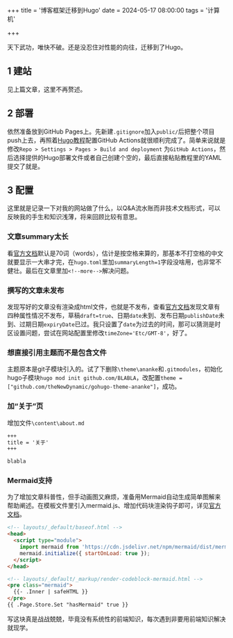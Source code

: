 +++
title = '博客框架迁移到Hugo'
date = 2024-05-17 08:00:00
tags = '计算机'

+++

天下武功，唯快不破。还是没忍住对性能的向往，迁移到了Hugo。<!--more-->

## 1 建站

见上篇文章，这里不再赘述。

## 2 部署

依然准备放到GitHub Pages上。先新建`.gitignore`加入`public/`后把整个项目push上去，再照着[Hugo教程](https://gohugo.io/hosting-and-deployment/hosting-on-github/)配置GitHub Actions就很顺利完成了。简单来说就是修改`Repo > Settings > Pages > Build and deployment` 为`GitHub Actions`，然后选择提供的Hugo部署文件或者自己创建个空的，最后直接粘贴教程里的YAML提交了就是。

## 3 配置

这里就是记录一下对我的网站做了什么，以Q&A流水账而非技术文档形式，可以反映我的手生和知识浅薄，将来回顾比较有意思。

### 文章summary太长

看[官方文档](https://gohugo.io/content-management/summaries/)默认是70词（words），估计是按空格来算的，那基本不打空格的中文就要显示一大串才完，在`hugo.toml`里加`summaryLength=1`字段没啥用，也非常不健壮。最后在文章里加`<!--more-->`解决问题。

### 撰写的文章未发布

发现写好的文章没有渲染成html文件，也就是不发布，查看[官方文档](https://gohugo.io/getting-started/usage/#draft-future-and-expired-content)发现文章有四种属性情况不发布，草稿`draft=true`、日期`date`未到、发布日期`publishDate`未到、过期日期`expiryDate`已过。我只设置了`date`为过去的时间，那可以猜测是时区设置问题，尝试在网站配置里修改`timeZone='Etc/GMT-8'`，好了。

### 想直接引用主题而不是包含文件

主题原本是git子模块引入的。试了下删除`\theme\ananke`和`.gitmodules`，初始化hugo子模块`hugo mod init github.com/BLABLA`，改配置`theme = ["github.com/theNewDynamic/gohugo-theme-ananke"]`，成功。

### 加“关于”页

增加文件`\content\about.md`
```markdown
+++
title = '关于'
+++

blabla
```

### Mermaid支持

为了增加文章科普性，但手动画图又麻烦，准备用Mermaid自动生成简单图解来帮助阐述。在模板文件里引入mermaid.js、增加代码块渲染钩子即可，详见[官方文档](https://gohugo.io/content-management/diagrams/#mermaid-diagrams)。

```html
<!-- layouts/_default/baseof.html -->
<head>
  <script type="module">
    import mermaid from 'https://cdn.jsdelivr.net/npm/mermaid/dist/mermaid.esm.min.mjs';     
    mermaid.initialize({ startOnLoad: true });
  </script>
</head>

<!-- layouts/_default/_markup/render-codeblock-mermaid.html -->
<pre class="mermaid">
  {{- .Inner | safeHTML }}
</pre>
{{ .Page.Store.Set "hasMermaid" true }}
```

写这块真是战战兢兢，毕竟没有系统性的前端知识，每次遇到非要用前端知识解决就现学。
